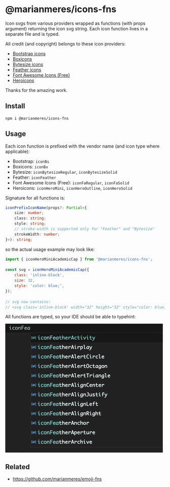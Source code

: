 # @marianmeres/icons-fns

Icon svgs from various providers wrapped as functions (with props argument)
returning the icon svg string. Each icon function lives in a separate file and is typed.

All credit (and copyright) belongs to these icon providers:

- [Bootstrap icons](https://icons.getbootstrap.com/)
- [Boxicons](https://boxicons.com/)
- [Bytesize icons](https://danklammer.com/bytesize-icons/)
- [Feather icons](https://feathericons.com/)
- [Font Awesome Icons (Free)](https://fontawesome.com/icons)
- [Heroicons](https://heroicons.com/)

Thanks for the amazing work.

## Install

```shell
npm i @marianmeres/icons-fns
```

## Usage

Each icon function is prefixed with the vendor name (and icon type where applicable):

- Bootstrap: `iconBs`
- Boxicons: `iconBx`
- Bytesize: `iconBytesizeRegular`, `iconBytesizeSolid`
- Feather: `iconFeather`
- Font Awesome Icons (Free): `iconFaRegular`, `iconFaSolid`
- Heroicons: `iconHeroMini`, `iconHeroOutline`, `iconHeroSolid`

Signature for all functions is:

```typescript
iconPrefixIconName(props?: Partial<{
    size: number;
    class: string;
    style: string;
    // stroke-width is supported only for "Feather" and "Bytesize"
    strokeWidth: number;
}>): string;

```

so the actual usage example may look like:

```javascript
import { iconHeroMiniAcademicCap } from '@marianmeres/icons-fns';

const svg = iconHeroMiniAcademicCap({
	class: 'inline-block',
	size: 32,
	style: 'color: blue;',
});

// svg now contains:
// <svg class='inline-block' width="32" height="32" style="color: blue;" ... >...</svg>
```

All functions are typed, so your IDE should be able to typehint:

![IDE typehint screenshot](screenshots/screenshot-IDE.png)

## Related

- https://github.com/marianmeres/emoji-fns
